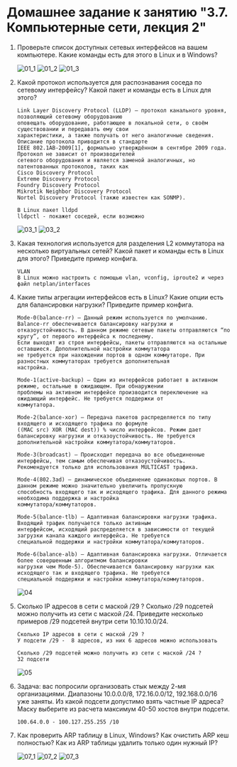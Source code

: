 # Домашнее задание к занятию "3.7. Компьютерные сети, лекция 2"

1. Проверьте список доступных сетевых интерфейсов на вашем компьютере. Какие команды есть для этого в Linux и в Windows?

   ![01_1]()
   ![01_2]()
   ![01_3]()

2. Какой протокол используется для распознавания соседа по сетевому интерфейсу? Какой пакет и команды есть в Linux для этого?

    ```
    Link Layer Discovery Protocol (LLDP) — протокол канального уровня, позволяющий сетевому оборудованию 
    оповещать оборудование, работающее в локальной сети, о своём существовании и передавать ему свои 
    характеристики, а также получать от него аналогичные сведения. Описание протокола приводится в стандарте 
    IEEE 802.1AB-2009[1], формально утверждённом в сентябре 2009 года. Протокол не зависит от производителей 
    сетевого оборудования и является заменой аналогичных, но патентованных протоколов, таких как 
    Cisco Discovery Protocol
    Extreme Discovery Protocol
    Foundry Discovery Protocol
    Mikrotik Neighbor Discovery Protocol
    Nortel Discovery Protocol (также известен как SONMP).
   
    В Linux пакет lldpd
    lldpctl - покажет соседей, если возможно
    ```
   
   ![03_1]()
   ![03_2]()

3. Какая технология используется для разделения L2 коммутатора на несколько виртуальных сетей? Какой пакет и команды есть в Linux для этого? Приведите пример конфига.

    ```
    VLAN
    В Linux можно настроить с помощью vlan, vconfig, iproute2 и через файл netplan/interfaces     
    ```
   


4. Какие типы агрегации интерфейсов есть в Linux? Какие опции есть для балансировки нагрузки? Приведите пример конфига.

    ```
   Mode-0(balance-rr) – Данный режим используется по умолчанию. Balance-rr обеспечивается балансировку нагрузки и 
   отказоустойчивость. В данном режиме сетевые пакеты отправляются “по кругу”, от первого интерфейса к последнему. 
   Если выходят из строя интерфейсы, пакеты отправляются на остальные оставшиеся. Дополнительной настройки коммутатора 
   не требуется при нахождении портов в одном коммутаторе. При разностных коммутаторах требуется дополнительная 
   настройка.

   Mode-1(active-backup) – Один из интерфейсов работает в активном режиме, остальные в ожидающем. При обнаружении 
   проблемы на активном интерфейсе производится переключение на ожидающий интерфейс. Не требуется поддержки от 
   коммутатора.

   Mode-2(balance-xor) – Передача пакетов распределяется по типу входящего и исходящего трафика по формуле 
   ((MAC src) XOR (MAC dest)) % число интерфейсов. Режим дает балансировку нагрузки и отказоустойчивость. Не требуется 
   дополнительной настройки коммутатора/коммутаторов.

   Mode-3(broadcast) – Происходит передача во все объединенные интерфейсы, тем самым обеспечивая отказоустойчивость. 
   Рекомендуется только для использования MULTICAST трафика.

   Mode-4(802.3ad) – динамическое объединение одинаковых портов. В данном режиме можно значительно увеличить пропускную 
   способность входящего так и исходящего трафика. Для данного режима необходима поддержка и настройка 
   коммутатора/коммутаторов.

   Mode-5(balance-tlb) – Адаптивная балансировки нагрузки трафика. Входящий трафик получается только активным 
   интерфейсом, исходящий распределяется в зависимости от текущей загрузки канала каждого интерфейса. Не требуется 
   специальной поддержки и настройки коммутатора/коммутаторов.

   Mode-6(balance-alb) – Адаптивная балансировка нагрузки. Отличается более совершенным алгоритмом балансировки 
   нагрузки чем Mode-5). Обеспечивается балансировку нагрузки как исходящего так и входящего трафика. Не требуется 
   специальной поддержки и настройки коммутатора/коммутаторов. 
   
    ```

   ![04]()

5. Сколько IP адресов в сети с маской /29 ? Сколько /29 подсетей можно получить из сети с маской /24. Приведите несколько примеров /29 подсетей внутри сети 10.10.10.0/24.

    ```
    Сколько IP адресов в сети с маской /29 ?
    У подсети /29 -  8 адресов, из них 6 адресов можно использовать
    
    Сколько /29 подсетей можно получить из сети с маской /24 ?
    32 подсети
    ```
   
   ![05]()

6. Задача: вас попросили организовать стык между 2-мя организациями. Диапазоны 10.0.0.0/8, 172.16.0.0/12, 192.168.0.0/16 уже заняты. Из какой подсети допустимо взять частные IP адреса? Маску выберите из расчета максимум 40-50 хостов внутри подсети.

    ```
    100.64.0.0 - 100.127.255.255 /10
    ```
      

7. Как проверить ARP таблицу в Linux, Windows? Как очистить ARP кеш полностью? Как из ARP таблицы удалить только один нужный IP?

   ![07_1]()
   ![07_2]()
   ![07_3]()
